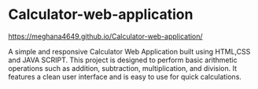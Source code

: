 # Calculator-web-application
https://meghana4649.github.io/Calculator-web-application/

A simple and responsive Calculator Web Application built using HTML,CSS and JAVA SCRIPT. This project is designed to perform basic arithmetic operations such as addition, subtraction, multiplication, and division. It features a clean user interface and is easy to use for quick calculations.
